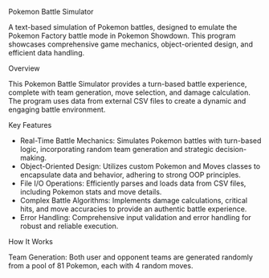 Pokemon Battle Simulator

A text-based simulation of Pokemon battles, designed to emulate the Pokemon Factory battle mode in Pokemon Showdown. This program showcases comprehensive game mechanics, object-oriented design, and efficient data handling.

Overview

This Pokemon Battle Simulator provides a turn-based battle experience, complete with team generation, move selection, and damage calculation. The program uses data from external CSV files to create a dynamic and engaging battle environment.

Key Features
- Real-Time Battle Mechanics: Simulates Pokemon battles with turn-based logic, incorporating random team generation and strategic decision-making.
- Object-Oriented Design: Utilizes custom Pokemon and Moves classes to encapsulate data and behavior, adhering to strong OOP principles.
- File I/O Operations: Efficiently parses and loads data from CSV files, including Pokemon stats and move details.
- Complex Battle Algorithms: Implements damage calculations, critical hits, and move accuracies to provide an authentic battle experience.
- Error Handling: Comprehensive input validation and error handling for robust and reliable execution.

How It Works

Team Generation:
Both user and opponent teams are generated randomly from a pool of 81 Pokemon, each with 4 random moves.
